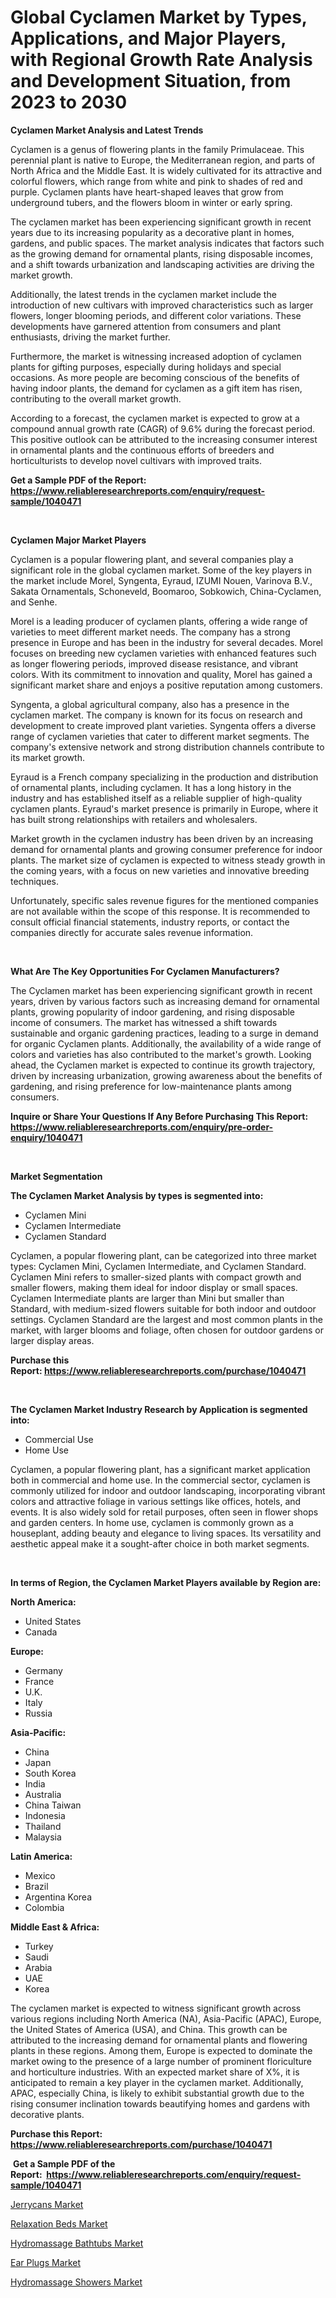<p><h1>Global Cyclamen Market by Types, Applications, and Major Players, with Regional Growth Rate Analysis and Development Situation, from 2023 to 2030</h1></p><p><strong>Cyclamen Market Analysis and Latest Trends</strong></p>
<p><p>Cyclamen is a genus of flowering plants in the family Primulaceae. This perennial plant is native to Europe, the Mediterranean region, and parts of North Africa and the Middle East. It is widely cultivated for its attractive and colorful flowers, which range from white and pink to shades of red and purple. Cyclamen plants have heart-shaped leaves that grow from underground tubers, and the flowers bloom in winter or early spring.</p><p>The cyclamen market has been experiencing significant growth in recent years due to its increasing popularity as a decorative plant in homes, gardens, and public spaces. The market analysis indicates that factors such as the growing demand for ornamental plants, rising disposable incomes, and a shift towards urbanization and landscaping activities are driving the market growth.</p><p>Additionally, the latest trends in the cyclamen market include the introduction of new cultivars with improved characteristics such as larger flowers, longer blooming periods, and different color variations. These developments have garnered attention from consumers and plant enthusiasts, driving the market further.</p><p>Furthermore, the market is witnessing increased adoption of cyclamen plants for gifting purposes, especially during holidays and special occasions. As more people are becoming conscious of the benefits of having indoor plants, the demand for cyclamen as a gift item has risen, contributing to the overall market growth.</p><p>According to a forecast, the cyclamen market is expected to grow at a compound annual growth rate (CAGR) of 9.6% during the forecast period. This positive outlook can be attributed to the increasing consumer interest in ornamental plants and the continuous efforts of breeders and horticulturists to develop novel cultivars with improved traits.</p></p>
<p><strong>Get a Sample PDF of the Report:&nbsp; <a href="https://www.reliableresearchreports.com/enquiry/request-sample/1040471">https://www.reliableresearchreports.com/enquiry/request-sample/1040471</a></strong></p>
<p>&nbsp;</p>
<p><strong>Cyclamen Major Market Players</strong></p>
<p><p>Cyclamen is a popular flowering plant, and several companies play a significant role in the global cyclamen market. Some of the key players in the market include Morel, Syngenta, Eyraud, IZUMI Nouen, Varinova B.V., Sakata Ornamentals, Schoneveld, Boomaroo, Sobkowich, China-Cyclamen, and Senhe.</p><p>Morel is a leading producer of cyclamen plants, offering a wide range of varieties to meet different market needs. The company has a strong presence in Europe and has been in the industry for several decades. Morel focuses on breeding new cyclamen varieties with enhanced features such as longer flowering periods, improved disease resistance, and vibrant colors. With its commitment to innovation and quality, Morel has gained a significant market share and enjoys a positive reputation among customers.</p><p>Syngenta, a global agricultural company, also has a presence in the cyclamen market. The company is known for its focus on research and development to create improved plant varieties. Syngenta offers a diverse range of cyclamen varieties that cater to different market segments. The company's extensive network and strong distribution channels contribute to its market growth.</p><p>Eyraud is a French company specializing in the production and distribution of ornamental plants, including cyclamen. It has a long history in the industry and has established itself as a reliable supplier of high-quality cyclamen plants. Eyraud's market presence is primarily in Europe, where it has built strong relationships with retailers and wholesalers.</p><p>Market growth in the cyclamen industry has been driven by an increasing demand for ornamental plants and growing consumer preference for indoor plants. The market size of cyclamen is expected to witness steady growth in the coming years, with a focus on new varieties and innovative breeding techniques.</p><p>Unfortunately, specific sales revenue figures for the mentioned companies are not available within the scope of this response. It is recommended to consult official financial statements, industry reports, or contact the companies directly for accurate sales revenue information.</p></p>
<p>&nbsp;</p>
<p><strong>What Are The Key Opportunities For Cyclamen Manufacturers?</strong></p>
<p><p>The Cyclamen market has been experiencing significant growth in recent years, driven by various factors such as increasing demand for ornamental plants, growing popularity of indoor gardening, and rising disposable income of consumers. The market has witnessed a shift towards sustainable and organic gardening practices, leading to a surge in demand for organic Cyclamen plants. Additionally, the availability of a wide range of colors and varieties has also contributed to the market's growth. Looking ahead, the Cyclamen market is expected to continue its growth trajectory, driven by increasing urbanization, growing awareness about the benefits of gardening, and rising preference for low-maintenance plants among consumers.</p></p>
<p><strong>Inquire or Share Your Questions If Any Before Purchasing This Report: <a href="https://www.reliableresearchreports.com/enquiry/pre-order-enquiry/1040471">https://www.reliableresearchreports.com/enquiry/pre-order-enquiry/1040471</a></strong></p>
<p>&nbsp;</p>
<p><strong>Market Segmentation</strong></p>
<p><strong>The Cyclamen Market Analysis by types is segmented into:</strong></p>
<p><ul><li>Cyclamen Mini</li><li>Cyclamen Intermediate</li><li>Cyclamen Standard</li></ul></p>
<p><p>Cyclamen, a popular flowering plant, can be categorized into three market types: Cyclamen Mini, Cyclamen Intermediate, and Cyclamen Standard. Cyclamen Mini refers to smaller-sized plants with compact growth and smaller flowers, making them ideal for indoor display or small spaces. Cyclamen Intermediate plants are larger than Mini but smaller than Standard, with medium-sized flowers suitable for both indoor and outdoor settings. Cyclamen Standard are the largest and most common plants in the market, with larger blooms and foliage, often chosen for outdoor gardens or larger display areas.</p></p>
<p><strong>Purchase this Report:&nbsp;<a href="https://www.reliableresearchreports.com/purchase/1040471">https://www.reliableresearchreports.com/purchase/1040471</a></strong></p>
<p>&nbsp;</p>
<p><strong>The Cyclamen Market Industry Research by Application is segmented into:</strong></p>
<p><ul><li>Commercial Use</li><li>Home Use</li></ul></p>
<p><p>Cyclamen, a popular flowering plant, has a significant market application both in commercial and home use. In the commercial sector, cyclamen is commonly utilized for indoor and outdoor landscaping, incorporating vibrant colors and attractive foliage in various settings like offices, hotels, and events. It is also widely sold for retail purposes, often seen in flower shops and garden centers. In home use, cyclamen is commonly grown as a houseplant, adding beauty and elegance to living spaces. Its versatility and aesthetic appeal make it a sought-after choice in both market segments.</p></p>
<p>&nbsp;</p>
<p><strong>In terms of Region, the Cyclamen Market Players available by Region are:</strong></p>
<p>
    <p> <strong> North America: </strong>
        <ul>
            <li>United States</li>
            <li>Canada</li>
        </ul>
        </p> 
    <p> <strong> Europe: </strong>
        <ul>
            <li>Germany</li>
            <li>France</li>
            <li>U.K.</li>
            <li>Italy</li>
            <li>Russia</li>
        </ul>
        </p> 
    <p> <strong> Asia-Pacific: </strong>
        <ul>
            <li>China</li>
            <li>Japan</li>
            <li>South Korea</li>
            <li>India</li>
            <li>Australia</li>
            <li>China Taiwan</li>
            <li>Indonesia</li>
            <li>Thailand</li>
            <li>Malaysia</li>
        </ul>
        </p> 
    <p> <strong> Latin America: </strong>
        <ul>
            <li>Mexico</li>
            <li>Brazil</li>
            <li>Argentina Korea</li>
            <li>Colombia</li>
        </ul>
        </p> 
    <p> <strong> Middle East & Africa: </strong>
        <ul>
            <li>Turkey</li>
            <li>Saudi</li>
            <li>Arabia</li>
            <li>UAE</li>
            <li>Korea</li>
        </ul>
    </p>
    </p>
<p><p>The cyclamen market is expected to witness significant growth across various regions including North America (NA), Asia-Pacific (APAC), Europe, the United States of America (USA), and China. This growth can be attributed to the increasing demand for ornamental plants and flowering plants in these regions. Among them, Europe is expected to dominate the market owing to the presence of a large number of prominent floriculture and horticulture industries. With an expected market share of X%, it is anticipated to remain a key player in the cyclamen market. Additionally, APAC, especially China, is likely to exhibit substantial growth due to the rising consumer inclination towards beautifying homes and gardens with decorative plants.</p></p>
<p><strong>Purchase this Report: <a href="https://www.reliableresearchreports.com/purchase/1040471">https://www.reliableresearchreports.com/purchase/1040471</a></strong></p>
<p>&nbsp;<strong>Get a Sample PDF of the Report:&nbsp;&nbsp;<a href="https://www.reliableresearchreports.com/enquiry/request-sample/1040471">https://www.reliableresearchreports.com/enquiry/request-sample/1040471</a></strong></p>
<p><strong></strong></p>
<p><p><a href="https://medium.com/@miningmaster/jerrycans-market-insight-market-trends-growth-forecasted-from-2023-to-2030-8eb08420bc70">Jerrycans Market</a></p><p><a href="https://medium.com/@blockchainbaron55/relaxation-beds-market-size-reveals-the-best-marketing-channels-in-global-industry-2c3bdcdd0837">Relaxation Beds Market</a></p><p><a href="https://medium.com/@colinom786578/hydromassage-bathtubs-market-report-reveals-the-latest-trends-and-growth-opportunities-of-this-4384b31d4c57">Hydromassage Bathtubs Market</a></p><p><a href="https://medium.com/@altcoinartist/ear-plugs-market-analysis-and-sze-forecasted-for-period-from-2023-to-2030-f41e4d4a42da">Ear Plugs Market</a></p><p><a href="https://medium.com/@sandramurphy56/hydromassage-showers-market-research-report-its-history-and-forecast-2023-to-2030-2efa78510b53">Hydromassage Showers Market</a></p></p>
